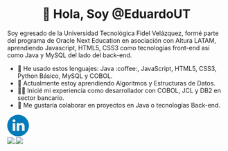 <h1 align="center">👋 Hola, Soy @EduardoUT</h1>

Soy egresado de la Universidad Tecnológica Fidel Velázquez, formé parte del programa de Oracle Next Education en asociación con Altura LATAM, aprendiendo Javascript, HTML5, CSS3 como tecnologías front-end así como Java y MySQL del lado del back-end.
<ul>
  <li>👀 He usado estos lenguajes: Java :coffee:, JavaScript, HTML5, CSS3, Python Básico, MySQL y COBOL.</li>
  <li>🌱 Actualmente estoy aprendiendo Algoritmos y Estructuras de Datos.</li>
  <li> 🧑‍💼 Inicié mi experiencia como desarrollador con COBOL, JCL y DB2 en sector bancario.
  <li>💞️ Me gustaría colaborar en proyectos en Java o tecnologías Back-end.</li>
  <li:office_worker: Mi Portafolio: https://eduardout.github.io/Portafolio_Web-Oracle-ONE-Challenge/></li>
</ul>

<a href="https://www.linkedin.com/in/eduardo-reyes-hern%C3%A1ndez-3040471aa/">
  <img alt="Eduardo LinkedIn" width="50px" align="center" src="https://raw.githubusercontent.com/EduardoUT/Portafolio_Web-Oracle-ONE-Challenge/refs/heads/master/assets/img/iconos/contacto/linkedin.png"/>
</a><br>

<a href="">
  <img height=200 align="center" src="https://github-readme-stats.vercel.app/api/top-langs/?username=EduardoUT&theme=tokyonight&layout=compact&custom_title=Lenguajes%20más%20usados:"/>
</a>
<a href="">
  <img height=200 align="center" src="https://github-readme-stats.vercel.app/api?username=EduardoUT&show_icons=true&theme=gradient&locale=es&rank_icon=github&card_width=320"/>
</a>
<!---
EduardoUT/EduardoUT is a ✨ special ✨ repository because its `README.md` (this file) appears on your GitHub profile.
You can click the Preview link to take a look at your changes.
--->
